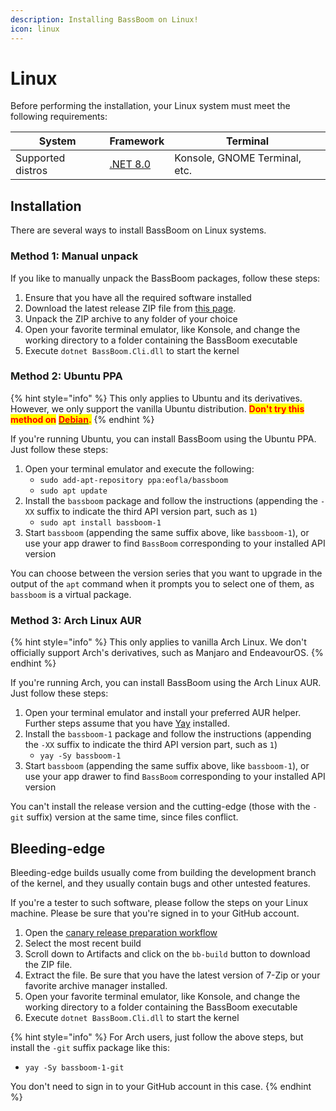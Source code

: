 ```yaml
---
description: Installing BassBoom on Linux!
icon: linux
---
```


# Linux

Before performing the installation, your Linux system must meet the following requirements:

| System            | Framework                                                          | Terminal                      |
| ----------------- | ------------------------------------------------------------------ | ----------------------------- |
| Supported distros | [.NET 8.0](https://dotnet.microsoft.com/en-us/download/dotnet/8.0) | Konsole, GNOME Terminal, etc. |

## Installation

There are several ways to install BassBoom on Linux systems.

### Method 1: Manual unpack

If you like to manually unpack the BassBoom packages, follow these steps:

1. Ensure that you have all the required software installed
2. Download the latest release ZIP file from [this page](https://github.com/Aptivi/BassBoom/releases).
3. Unpack the ZIP archive to any folder of your choice
4. Open your favorite terminal emulator, like Konsole, and change the working directory to a folder containing the BassBoom executable
5. Execute `dotnet BassBoom.Cli.dll` to start the kernel

### Method 2: Ubuntu PPA

{% hint style="info" %}
This only applies to Ubuntu and its derivatives. However, we only support the vanilla Ubuntu distribution. <mark style="color:red;">**Don't try this method on**</mark> [<mark style="color:red;">**Debian**</mark>](https://wiki.debian.org/DontBreakDebian#Don.27t_make_a_FrankenDebian)<mark style="color:red;">**.**</mark>
{% endhint %}

If you're running Ubuntu, you can install BassBoom using the Ubuntu PPA. Just follow these steps:

1. Open your terminal emulator and execute the following:
   * `sudo add-apt-repository ppa:eofla/bassboom`
   * `sudo apt update`
2. Install the `bassboom` package and follow the instructions (appending the `-XX` suffix to indicate the third API version part, such as `1`)
   * `sudo apt install bassboom-1`
3. Start `bassboom` (appending the same suffix above, like `bassboom-1`), or use your app drawer to find `BassBoom` corresponding to your installed API version

You can choose between the version series that you want to upgrade in the output of the `apt` command when it prompts you to select one of them, as `bassboom` is a virtual package.

### Method 3: Arch Linux AUR

{% hint style="info" %}
This only applies to vanilla Arch Linux. We don't officially support Arch's derivatives, such as Manjaro and EndeavourOS.
{% endhint %}

If you're running Arch, you can install BassBoom using the Arch Linux AUR. Just follow these steps:

1. Open your terminal emulator and install your preferred AUR helper. Further steps assume that you have [Yay](https://github.com/Jguer/yay) installed.
2. Install the `bassboom-1` package and follow the instructions (appending the `-XX` suffix to indicate the third API version part, such as `1`)
   * `yay -Sy bassboom-1`
3. Start `bassboom` (appending the same suffix above, like `bassboom-1`), or use your app drawer to find `BassBoom` corresponding to your installed API version

You can't install the release version and the cutting-edge (those with the `-git` suffix) version at the same time, since files conflict.

## Bleeding-edge

Bleeding-edge builds usually come from building the development branch of the kernel, and they usually contain bugs and other untested features.

If you're a tester to such software, please follow the steps on your Linux machine. Please be sure that you're signed in to your GitHub account.

1. Open the [canary release preparation workflow](https://github.com/Aptivi/BassBoom/actions/workflows/release-canary.yml)
2. Select the most recent build
3. Scroll down to Artifacts and click on the `bb-build` button to download the ZIP file.
4. Extract the file. Be sure that you have the latest version of 7-Zip or your favorite archive manager installed.
5. Open your favorite terminal emulator, like Konsole, and change the working directory to a folder containing the BassBoom executable
6. Execute `dotnet BassBoom.Cli.dll` to start the kernel

{% hint style="info" %}
For Arch users, just follow the above steps, but install the `-git` suffix package like this:

* `yay -Sy bassboom-1-git`

You don't need to sign in to your GitHub account in this case.
{% endhint %}
